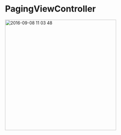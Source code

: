 # PagingViewController

<img width="367" alt="2016-09-08 11 03 48" src="http://g.recordit.co/rtIvbrXwax.gif">

